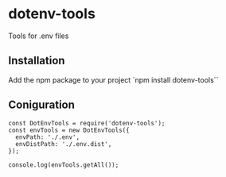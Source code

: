 # dotenv-tools
 Tools for .env files

## Installation
Add the npm package to your project
`npm install dotenv-tools``

## Coniguration
```
const DotEnvTools = require('dotenv-tools');
const envTools = new DotEnvTools({
  envPath: './.env',
  envDistPath: './.env.dist',
});

console.log(envTools.getAll());
```
